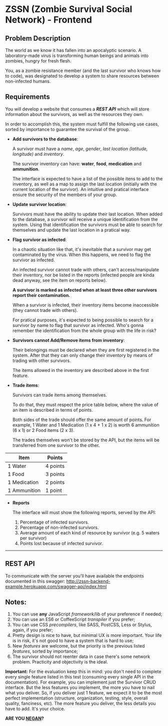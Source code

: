 # ZSSN (Zombie Survival Social Network) - Frontend

## Problem Description

The world as we know it has fallen into an apocalyptic scenario. A laboratory-made virus is transforming human beings and animals into zombies, hungry for fresh flesh.

You, as a zombie resistance member (and the last survivor who knows how to code), was designated to develop a system to share resources between non-infected humans.

## Requirements

You will develop a website that consumes a **_REST API_** which will store information about the survivors, as well as the resources they own.

In order to accomplish this, the system must fulfill the following use cases, sorted by importance to guarantee the survival of the group.

- **Add survivors to the database**:

  A survivor must have a _name_, _age_, _gender_, _last location (latitude, longitude)_ and _inventory_.

  The survivor inventory can have: **water**, **food**, **medication** and **ammunition**.

  The interface is expected to have a list of the possible itens to add to the inventory, as well as a map to assign the last location (initially with the current location of the survivor). An intuitive and pratical interface ensure the security of the members of your group.

- **Update survivor location**:

  Survivors must have the ability to update their last location. When added to the database, a survivor will receive a unique identification from the system. Using that identification the survivors must be able to search for themselves and update the last location in a pratical way.

- **Flag survivor as infected**:

  In a chaotic situation like that, it's inevitable that a survivor may get contaminated by the virus. When this happens, we need to flag the survivor as infected.

  An infected survivor cannot trade with others, can't access/manipulate their inventory, nor be listed in the reports (infected people are kinda dead anyway, see the item on reports below).

  **A survivor is marked as infected when at least three other survivors report their contamination.**

  When a survivor is infected, their inventory items become inaccessible (they cannot trade with others).

  For pratical purposes, it's expected to being possible to search for a survivor by name to flag that survivor as infected. Who's gonna remember the identification from the whole group with the life in risk?

- **Survivors cannot Add/Remove items from inventory**:

  Their belongings must be declared when they are first registered in the system. After that they can only change their inventory by means of trading with other survivors.

  The items allowed in the inventory are described above in the first feature.

- **Trade items**:

  Survivors can trade items among themselves.

  To do that, they must respect the price table below, where the value of an item is described in terms of points.

  Both sides of the trade should offer the same amount of points. For example, 1 Water and 1 Medication (1 x 4 + 1 x 2) is worth 6 ammunition (6 x 1) or 2 Food items (2 x 3).

  The trades themselves won't be stored by the API, but the items will be transferred from one survivor to the other.

| Item         | Points   |
| ------------ | -------- |
| 1 Water      | 4 points |
| 1 Food       | 3 points |
| 1 Medication | 2 points |
| 1 Ammunition | 1 point  |

- **Reports**

  The interface will must show the following reports, served by the API:

  1. Percentage of infected survivors.
  1. Percentage of non-infected survivors.
  1. Average amount of each kind of resource by survivor (e.g. 5 waters per survivor)
  1. Points lost because of infected survivor.

---

## REST API

To communicate with the server you'll have available the endpoints documented in this swagger: http://zssn-backend-example.herokuapp.com/swagger-api/index.html

## Notes:

1. You can use **any** JavaScript _framework_/lib of your preference if needed;
2. You can use an ES6 or CoffeeScript _transpiler_ if you prefer;
3. You can use CSS _precompilers_, like SASS, PostCSS, Less or Stylus, again, if you prefer;
4. Pretty design is nice to have, but minimal UX is more important. Your life is in risk, it's not good to have a system that is hard to use;
5. New _features_ are welcome, but the priority is the previous listed _features_, sorted by importance;
6. The survivor should not reenter data in case there's some network problem. Practicity and objectivity is the ideal.

**Important:** For the evaluation keep this in mind: you don't need to complete every single feature listed in this test (consuming every single API in the documentation). For example, you can implement just the Survivor CRUD interface. But the less features you implement, the more you have to nail what you deliver. So, if you deliver just 1 feature, we expect it to be the most perfect implementation (structure, organization, testing, style, overall quality, fanciness, etc). The more feature you deliver, the less details you have to add. It's your choice.

**ARE YOU [NEGAN](https://en.wikipedia.org/wiki/Negan)?**
